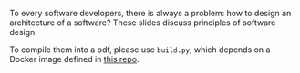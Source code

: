 To every software developers, there is always a problem: how to design an architecture of a software?
These slides discuss principles of software design.

To compile them into a pdf, please use `build.py`, which depends on a Docker image defined in [this repo](https://github.com/TimeExceed/water/blob/master/dockerfiles/taoda-base/).
